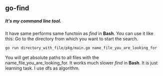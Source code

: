 ## go-find
##### It's my command line tool.
It have same performs same functoin as *find* in **Bash**.
You can use it like this:
Go to the directory from which you want to start the search.
```bash
go run directory_with_file/pkg/main.go name_file_you_are_looking_for
```
You will get absolute paths to all files with the name_file_you_are_looking_for.
It works much slower *find* in **Bash**. It is just learning task.
I use dfs as algorithm.


